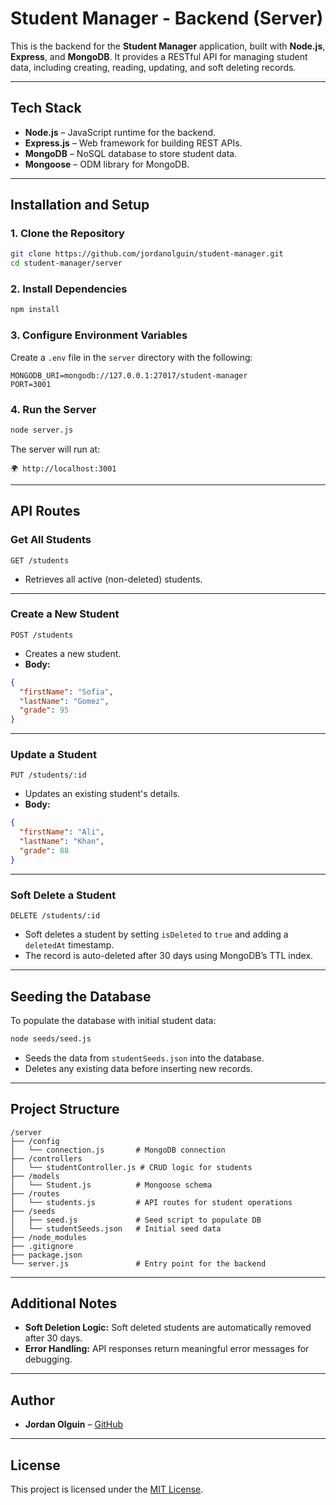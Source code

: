 # Student Manager - Backend (Server)

This is the backend for the **Student Manager** application, built with **Node.js**, **Express**, and **MongoDB**. It provides a RESTful API for managing student data, including creating, reading, updating, and soft deleting records.

---

## Tech Stack

- **Node.js** – JavaScript runtime for the backend.
- **Express.js** – Web framework for building REST APIs.
- **MongoDB** – NoSQL database to store student data.
- **Mongoose** – ODM library for MongoDB.

---

## Installation and Setup

### 1. Clone the Repository
```bash
git clone https://github.com/jordanolguin/student-manager.git
cd student-manager/server
```

### 2. Install Dependencies
```bash
npm install
```

### 3. Configure Environment Variables
Create a `.env` file in the `server` directory with the following:
```
MONGODB_URI=mongodb://127.0.0.1:27017/student-manager
PORT=3001
```

### 4. Run the Server
```bash
node server.js
```
The server will run at:
```
🌍 http://localhost:3001
```

---

## API Routes

### **Get All Students**
```
GET /students
```
- Retrieves all active (non-deleted) students.

---

### **Create a New Student**
```
POST /students
```
- Creates a new student.
- **Body:**
```json
{
  "firstName": "Sofia",
  "lastName": "Gomez",
  "grade": 95
}
```

---

### **Update a Student**
```
PUT /students/:id
```
- Updates an existing student's details.
- **Body:**
```json
{
  "firstName": "Ali",
  "lastName": "Khan",
  "grade": 88
}
```

---

### **Soft Delete a Student**
```
DELETE /students/:id
```
- Soft deletes a student by setting `isDeleted` to `true` and adding a `deletedAt` timestamp.
- The record is auto-deleted after 30 days using MongoDB’s TTL index.

---

## Seeding the Database

To populate the database with initial student data:
```bash
node seeds/seed.js
```
- Seeds the data from `studentSeeds.json` into the database.
- Deletes any existing data before inserting new records.

---

## Project Structure
```
/server
├── /config
│   └── connection.js       # MongoDB connection
├── /controllers
│   └── studentController.js # CRUD logic for students
├── /models
│   └── Student.js          # Mongoose schema
├── /routes
│   └── students.js         # API routes for student operations
├── /seeds
│   ├── seed.js             # Seed script to populate DB
│   └── studentSeeds.json   # Initial seed data
├── /node_modules
├── .gitignore
├── package.json
└── server.js               # Entry point for the backend
```

---

## Additional Notes
- **Soft Deletion Logic:** Soft deleted students are automatically removed after 30 days.
- **Error Handling:** API responses return meaningful error messages for debugging.

---

## Author
- **Jordan Olguin** – [GitHub](https://github.com/jordanolguin)

---

## License
This project is licensed under the [MIT License](LICENSE).